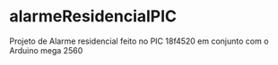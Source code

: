 # alarmeResidencialPIC
Projeto de Alarme residencial feito no PIC 18f4520 em conjunto com o Arduino mega 2560
